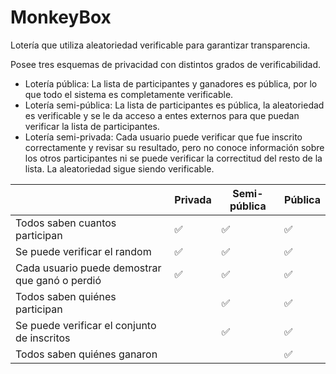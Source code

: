 # MonkeyBox
Lotería que utiliza aleatoriedad verificable para garantizar transparencia.

Posee tres esquemas de privacidad con distintos grados de verificabilidad.

- Lotería pública: La lista de participantes y ganadores es pública, por lo que todo el sistema es completamente verificable.
- Lotería semi-pública: La lista de participantes es pública, la aleatoriedad es verificable y se le da acceso a entes externos para que puedan verificar la lista de participantes.
- Lotería semi-privada: Cada usuario puede verificar que fue inscrito correctamente y revisar su resultado, pero no conoce información sobre los otros participantes ni se puede verificar la correctitud del resto de la lista. La aleatoriedad sigue siendo verificable.

|                                                | Privada | Semi-pública | Pública |
|------------------------------------------------|---------|--------------|---------|
| Todos saben cuantos participan                 |    ✅    |       ✅      |    ✅    |
| Se puede verificar el random                   |    ✅    |       ✅      |    ✅    |
| Cada usuario puede demostrar que ganó o perdió |    ✅    |       ✅      |    ✅    |
| Todos saben quiénes participan                 |         |       ✅      |    ✅    |
| Se puede verificar el conjunto de inscritos    |         |       ✅      |    ✅    |
| Todos saben quiénes ganaron                    |         |              |    ✅    |

